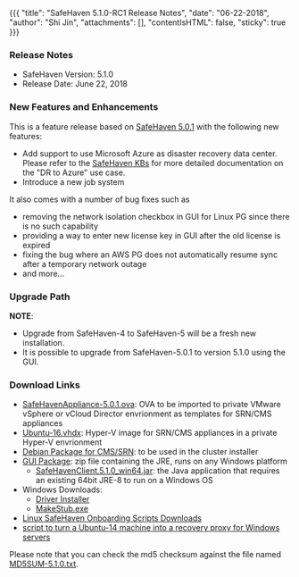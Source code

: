 {{{
  "title": "SafeHaven 5.1.0-RC1 Release Notes",
  "date": "06-22-2018",
  "author": "Shi Jin",
  "attachments": [],
  "contentIsHTML": false,
  "sticky": true
}}}

### Release Notes

- SafeHaven Version: 5.1.0
- Release Date: June 22, 2018

### New Features and Enhancements
This is a feature release based on [SafeHaven 5.0.1](SafeHaven5.0.1-Release-Notes.md) with the following new features:
- Add support to use Microsoft Azure as disaster recovery data center. Please refer to the [SafeHaven KBs](../) for more detailed documentation on the "DR to Azure" use case.
- Introduce a new job system 

It also comes with a number of bug fixes such as
- removing the network isolation checkbox in GUI for Linux PG since there is no such capability
- providing a way to enter new license key in GUI after the old license is expired
- fixing the bug where an AWS PG does not automatically resume sync after a temporary network outage
- and more...


### Upgrade Path
**NOTE**: 
* Upgrade from SafeHaven-4 to SafeHaven-5 will be a fresh new installation.
* It is possible to upgrade from SafeHaven-5.0.1 to version 5.1.0 using the GUI. 

### Download Links
* [SafeHavenAppliance-5.0.1.ova](https://download.safehaven.ctl.io/SH-5.0.1/SafeHavenAppliance-5.0.1.ova): OVA to be imported to private VMware vSphere or vCloud Director envrionment as templates for SRN/CMS appliances
* [Ubuntu-16.vhdx](https://download.safehaven.ctl.io/SH-5.0.0/Ubuntu-16.vhdx): Hyper-V image for SRN/CMS appliances in a private Hyper-V envrionment
* [Debian Package for CMS/SRN](https://download.safehaven.ctl.io/SH-5.1.0/safehaven-5.1.0.deb): to be used in the cluster installer
* [GUI Package](https://download.safehaven.ctl.io/SH-5.1.0/SafeHavenConsole-5.1.0.zip): zip file containing the JRE, runs on any Windows platform
  * [SafeHavenClient.5.1.0_win64.jar](https://download.safehaven.ctl.io/SH-5.1.0/SafeHavenClient.5.1.0_win64.jar): the Java application that requires an existing 64bit JRE-8 to run on a Windows OS
* Windows Downloads:
  * [Driver Installer](https://download.safehaven.ctl.io/SH-5.1.0/safehaven_windows_driver-5.1.0.exe)
  * [MakeStub.exe](https://download.safehaven.ctl.io/SH-5.1.0/MakeStub-5.1.0.exe)
* [Linux SafeHaven Onboarding Scripts Downloads](https://download.safehaven.ctl.io/SH-5.1.0/safehaven_linux_onboarding_scripts-5.1.0.tar.gz)
* [script to turn a Ubuntu-14 machine into a recovery proxy for Windows servers](https://download.safehaven.ctl.io/SH-5.0.1/makestub_for_windows.sh)
 
Please note that you can check the md5 checksum against the file named [MD5SUM-5.1.0.txt](https://download.safehaven.ctl.io/SH-5.1.0/MD5SUM-5.1.0.txt).
